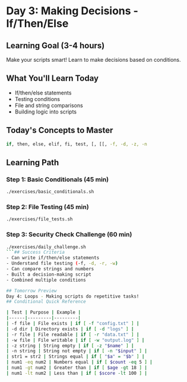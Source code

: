 # Day 3: Making Decisions - If/Then/Else

## Learning Goal (3-4 hours)
Make your scripts smart! Learn to make decisions based on conditions.

## What You'll Learn Today
- If/then/else statements
- Testing conditions
- File and string comparisons
- Building logic into scripts

## Today's Concepts to Master
```bash
if, then, else, elif, fi, test, [, [[, -f, -d, -z, -n
```

## Learning Path

### Step 1: Basic Conditionals (45 min)
```bash
./exercises/basic_conditionals.sh
```

### Step 2: File Testing (45 min)
```bash
./exercises/file_tests.sh
```

### Step 3: Security Check Challenge (60 min)
```bash
./exercises/daily_challenge.sh
```## Success Criteria
- Can write if/then/else statements
- Understand file testing (-f, -d, -r, -w)
- Can compare strings and numbers
- Built a decision-making script
- Combined multiple conditions

## Tomorrow Preview
Day 4: Loops - Making scripts do repetitive tasks!
## Conditional Quick Reference

| Test | Purpose | Example |
|------|---------|---------|
| -f file | File exists | if [ -f "config.txt" ] |
| -d dir | Directory exists | if [ -d "logs" ] |
| -r file | File readable | if [ -r "data.txt" ] |
| -w file | File writable | if [ -w "output.log" ] |
| -z string | String empty | if [ -z "$name" ] |
| -n string | String not empty | if [ -n "$input" ] |
| str1 = str2 | Strings equal | if [ "$a" = "$b" ] |
| num1 -eq num2 | Numbers equal | if [ $count -eq 5 ] |
| num1 -gt num2 | Greater than | if [ $age -gt 18 ] |
| num1 -lt num2 | Less than | if [ $score -lt 100 ] |
